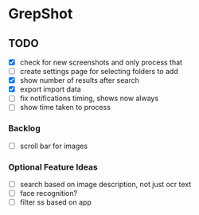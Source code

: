 # GrepShot

## TODO

- [x] check for new screenshots and only process that
- [ ] create settings page for selecting folders to add
- [x] show number of results after search
- [x] export import data
- [ ] fix notifications timing, shows now always
- [ ] show time taken to process

### Backlog

- [ ] scroll bar for images

### Optional Feature Ideas

- [ ] search based on image description, not just ocr text
- [ ] face recognition?
- [ ] filter ss based on app
